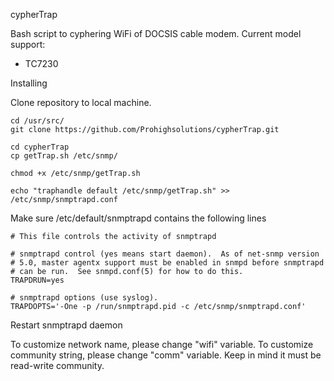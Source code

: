 cypherTrap

Bash script to cyphering WiFi of DOCSIS cable modem. 
Current model support:
 - TC7230
 
Installing

Clone repository to local machine. 
```
cd /usr/src/
git clone https://github.com/Prohighsolutions/cypherTrap.git

cd cypherTrap
cp getTrap.sh /etc/snmp/

chmod +x /etc/snmp/getTrap.sh

echo "traphandle default /etc/snmp/getTrap.sh" >> /etc/snmp/snmptrapd.conf
```

Make sure /etc/default/snmptrapd contains the following lines

```
# This file controls the activity of snmptrapd

# snmptrapd control (yes means start daemon).  As of net-snmp version
# 5.0, master agentx support must be enabled in snmpd before snmptrapd
# can be run.  See snmpd.conf(5) for how to do this.
TRAPDRUN=yes

# snmptrapd options (use syslog).
TRAPDOPTS='-One -p /run/snmptrapd.pid -c /etc/snmp/snmptrapd.conf'
```

Restart snmptrapd daemon

To customize network name, please change "wifi" variable.
To customize community string, please change "comm" variable. Keep in mind it must be read-write community.
 
